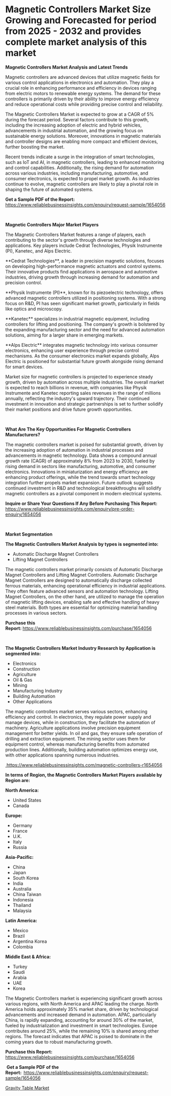 <p><h1>Magnetic Controllers Market Size Growing and Forecasted for period from 2025 - 2032 and provides complete market analysis of this market</h1></p><p><strong>Magnetic Controllers Market Analysis and Latest Trends</strong></p>
<p><p>Magnetic controllers are advanced devices that utilize magnetic fields for various control applications in electronics and automation. They play a crucial role in enhancing performance and efficiency in devices ranging from electric motors to renewable energy systems. The demand for these controllers is primarily driven by their ability to improve energy efficiency and reduce operational costs while providing precise control and reliability.</p><p>The Magnetic Controllers Market is expected to grow at a CAGR of 5% during the forecast period. Several factors contribute to this growth, including the increasing adoption of electric and hybrid vehicles, advancements in industrial automation, and the growing focus on sustainable energy solutions. Moreover, innovations in magnetic materials and controller designs are enabling more compact and efficient devices, further boosting the market.</p><p>Recent trends indicate a surge in the integration of smart technologies, such as IoT and AI, in magnetic controllers, leading to enhanced monitoring and control capabilities. Additionally, the rising demand for automation across various industries, including manufacturing, automotive, and consumer electronics, is expected to propel market growth. As industries continue to evolve, magnetic controllers are likely to play a pivotal role in shaping the future of automated systems.</p></p>
<p><strong>Get a Sample PDF of the Report:&nbsp;</strong> <a href="https://www.reliablebusinessinsights.com/enquiry/request-sample/1654056?utm_campaign=3000&utm_medium=2&utm_source=Github&utm_content=ia&utm_term=07032025&utm_id=magnetic-controllers">https://www.reliablebusinessinsights.com/enquiry/request-sample/1654056</a></p>
<p>&nbsp;</p>
<p><strong>Magnetic Controllers Major Market Players</strong></p>
<p><p>The Magnetic Controllers Market features a range of players, each contributing to the sector's growth through diverse technologies and applications. Key players include Cedrat Technologies, Physik Instrumente (PI), Kanetec, and Alps Electric.</p><p>**Cedrat Technologies**, a leader in precision magnetic solutions, focuses on developing high-performance magnetic actuators and control systems. Their innovative products find applications in aerospace and automotive industries, driving growth through increasing demand for automation and precision control.</p><p>**Physik Instrumente (PI)**, known for its piezoelectric technology, offers advanced magnetic controllers utilized in positioning systems. With a strong focus on R&D, PI has seen significant market growth, particularly in fields like optics and microscopy.</p><p>**Kanetec** specializes in industrial magnetic equipment, including controllers for lifting and positioning. The company's growth is bolstered by the expanding manufacturing sector and the need for advanced automation solutions, aiming for a larger share in emerging markets.</p><p>**Alps Electric** integrates magnetic technology into various consumer electronics, enhancing user experience through precise control mechanisms. As the consumer electronics market expands globally, Alps Electric is positioned for substantial future growth alongside rising demand for smart devices.</p><p>Market size for magnetic controllers is projected to experience steady growth, driven by automation across multiple industries. The overall market is expected to reach billions in revenue, with companies like Physik Instrumente and Kanetec reporting sales revenues in the range of millions annually, reflecting the industry's upward trajectory. Their continued investment in innovation and strategic partnerships is set to further solidify their market positions and drive future growth opportunities.</p></p>
<p>&nbsp;</p>
<p><strong>What Are The Key Opportunities For Magnetic Controllers Manufacturers?</strong></p>
<p><p>The magnetic controllers market is poised for substantial growth, driven by the increasing adoption of automation in industrial processes and advancements in magnetic technology. Data shows a compound annual growth rate (CAGR) of approximately 8% from 2023 to 2030, fueled by rising demand in sectors like manufacturing, automotive, and consumer electronics. Innovations in miniaturization and energy efficiency are enhancing product offerings, while the trend towards smart technology integration further propels market expansion. Future outlook suggests continued investment in R&D and technological breakthroughs will solidify magnetic controllers as a pivotal component in modern electrical systems.</p></p>
<p><strong>Inquire or Share Your Questions If Any Before Purchasing This Report:</strong> <a href="https://www.reliablebusinessinsights.com/enquiry/pre-order-enquiry/1654056?utm_campaign=3000&utm_medium=2&utm_source=Github&utm_content=ia&utm_term=07032025&utm_id=magnetic-controllers">https://www.reliablebusinessinsights.com/enquiry/pre-order-enquiry/1654056</a></p>
<p>&nbsp;</p>
<p><strong>Market Segmentation</strong></p>
<p><strong>The Magnetic Controllers Market Analysis by types is segmented into:</strong></p>
<p><ul><li>Automatic Discharge Magnet Controllers</li><li>Lifting Magnet Controllers</li></ul></p>
<p><p>The magnetic controllers market primarily consists of Automatic Discharge Magnet Controllers and Lifting Magnet Controllers. Automatic Discharge Magnet Controllers are designed to automatically discharge collected ferrous materials, enhancing operational efficiency in industrial applications. They often feature advanced sensors and automation technology. Lifting Magnet Controllers, on the other hand, are utilized to manage the operation of magnetic lifting devices, enabling safe and effective handling of heavy steel materials. Both types are essential for optimizing material handling processes in various sectors.</p></p>
<p><strong>Purchase this Report:&nbsp;</strong><a href="https://www.reliablebusinessinsights.com/purchase/1654056?utm_campaign=3000&utm_medium=2&utm_source=Github&utm_content=ia&utm_term=07032025&utm_id=magnetic-controllers">https://www.reliablebusinessinsights.com/purchase/1654056</a></p>
<p>&nbsp;</p>
<p><strong>The Magnetic Controllers Market Industry Research by Application is segmented into:</strong></p>
<p><ul><li>Electronics</li><li>Construction</li><li>Agriculture</li><li>Oil & Gas</li><li>Mining</li><li>Manufacturing Industry</li><li>Building Automation</li><li>Other Applications</li></ul></p>
<p><p>The magnetic controllers market serves various sectors, enhancing efficiency and control. In electronics, they regulate power supply and manage devices, while in construction, they facilitate the automation of machinery. Agriculture applications involve precision equipment management for better yields. In oil and gas, they ensure safe operation of drilling and extraction equipment. The mining sector uses them for equipment control, whereas manufacturing benefits from automated production lines. Additionally, building automation optimizes energy use, with other applications spanning numerous industries.</p></p>
<p><a href="https://www.reliablebusinessinsights.com/magnetic-controllers-r1654056?utm_campaign=3000&utm_medium=2&utm_source=Github&utm_content=ia&utm_term=07032025&utm_id=magnetic-controllers">&nbsp;https://www.reliablebusinessinsights.com/magnetic-controllers-r1654056</a></p>
<p><strong>In terms of Region, the Magnetic Controllers Market Players available by Region are:</strong></p>
<p>
    <p> <strong> North America: </strong>
        <ul>
            <li>United States</li>
            <li>Canada</li>
        </ul>
        </p> 
    <p> <strong> Europe: </strong>
        <ul>
            <li>Germany</li>
            <li>France</li>
            <li>U.K.</li>
            <li>Italy</li>
            <li>Russia</li>
        </ul>
        </p> 
    <p> <strong> Asia-Pacific: </strong>
        <ul>
            <li>China</li>
            <li>Japan</li>
            <li>South Korea</li>
            <li>India</li>
            <li>Australia</li>
            <li>China Taiwan</li>
            <li>Indonesia</li>
            <li>Thailand</li>
            <li>Malaysia</li>
        </ul>
        </p> 
    <p> <strong> Latin America: </strong>
        <ul>
            <li>Mexico</li>
            <li>Brazil</li>
            <li>Argentina Korea</li>
            <li>Colombia</li>
        </ul>
        </p> 
    <p> <strong> Middle East & Africa: </strong>
        <ul>
            <li>Turkey</li>
            <li>Saudi</li>
            <li>Arabia</li>
            <li>UAE</li>
            <li>Korea</li>
        </ul>
    </p>
    </p>
<p><p>The Magnetic Controllers market is experiencing significant growth across various regions, with North America and APAC leading the charge. North America holds approximately 35% market share, driven by technological advancements and increased demand in automation. APAC, particularly China, is rapidly expanding, accounting for around 30% of the market, fueled by industrialization and investment in smart technologies. Europe contributes around 25%, while the remaining 10% is shared among other regions. The forecast indicates that APAC is poised to dominate in the coming years due to robust manufacturing growth.</p></p>
<p><strong>Purchase this Report: </strong><a href="https://www.reliablebusinessinsights.com/purchase/1654056?utm_campaign=3000&utm_medium=2&utm_source=Github&utm_content=ia&utm_term=07032025&utm_id=magnetic-controllers">https://www.reliablebusinessinsights.com/purchase/1654056</a></p>
<p>&nbsp;<strong>Get a Sample PDF of the Report:&nbsp;&nbsp;</strong><a href="https://www.reliablebusinessinsights.com/enquiry/request-sample/1654056?utm_campaign=3000&utm_medium=2&utm_source=Github&utm_content=ia&utm_term=07032025&utm_id=magnetic-controllers">https://www.reliablebusinessinsights.com/enquiry/request-sample/1654056</a></p>
<p><strong></strong></p>
<p><p><a href="https://github.com/ajayanhaizan/Market-Research-Report-List-1/blob/main/gravity-table-market.md?utm_campaign=3000&utm_medium=2&utm_source=Github&utm_content=ia&utm_term=07032025&utm_id=magnetic-controllers">Gravity Table Market</a></p></p>